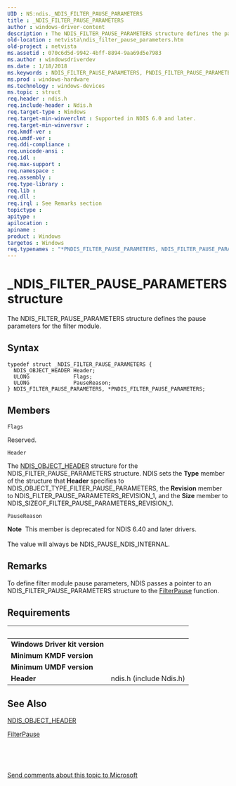 ```yaml
---
UID : NS:ndis._NDIS_FILTER_PAUSE_PARAMETERS
title : _NDIS_FILTER_PAUSE_PARAMETERS
author : windows-driver-content
description : The NDIS_FILTER_PAUSE_PARAMETERS structure defines the pause parameters for the filter module.
old-location : netvista\ndis_filter_pause_parameters.htm
old-project : netvista
ms.assetid : 070c6d5d-9942-4bff-8894-9aa69d5e7983
ms.author : windowsdriverdev
ms.date : 1/18/2018
ms.keywords : NDIS_FILTER_PAUSE_PARAMETERS, PNDIS_FILTER_PAUSE_PARAMETERS structure pointer [Network Drivers Starting with Windows Vista], ndis/NDIS_FILTER_PAUSE_PARAMETERS, *PNDIS_FILTER_PAUSE_PARAMETERS, ndis/PNDIS_FILTER_PAUSE_PARAMETERS, NDIS_FILTER_PAUSE_PARAMETERS structure [Network Drivers Starting with Windows Vista], PNDIS_FILTER_PAUSE_PARAMETERS, _NDIS_FILTER_PAUSE_PARAMETERS, filter_structures_ref_78bd5df6-c235-4af1-9b2f-1ddce38a0017.xml, netvista.ndis_filter_pause_parameters
ms.prod : windows-hardware
ms.technology : windows-devices
ms.topic : struct
req.header : ndis.h
req.include-header : Ndis.h
req.target-type : Windows
req.target-min-winverclnt : Supported in NDIS 6.0 and later.
req.target-min-winversvr : 
req.kmdf-ver : 
req.umdf-ver : 
req.ddi-compliance : 
req.unicode-ansi : 
req.idl : 
req.max-support : 
req.namespace : 
req.assembly : 
req.type-library : 
req.lib : 
req.dll : 
req.irql : See Remarks section
topictype : 
apitype : 
apilocation : 
apiname : 
product : Windows
targetos : Windows
req.typenames : "*PNDIS_FILTER_PAUSE_PARAMETERS, NDIS_FILTER_PAUSE_PARAMETERS"
---
```


# _NDIS_FILTER_PAUSE_PARAMETERS structure
The NDIS_FILTER_PAUSE_PARAMETERS structure defines the pause parameters for the filter module.

## Syntax
````
typedef struct _NDIS_FILTER_PAUSE_PARAMETERS {
  NDIS_OBJECT_HEADER Header;
  ULONG              Flags;
  ULONG              PauseReason;
} NDIS_FILTER_PAUSE_PARAMETERS, *PNDIS_FILTER_PAUSE_PARAMETERS;
````

## Members


`Flags`

Reserved.

`Header`

The 
     <a href="..\ntddndis\ns-ntddndis-_ndis_object_header.md">NDIS_OBJECT_HEADER</a> structure for the
     NDIS_FILTER_PAUSE_PARAMETERS structure. NDIS sets the 
     <b>Type</b> member of the structure that 
     <b>Header</b> specifies to NDIS_OBJECT_TYPE_FILTER_PAUSE_PARAMETERS, the 
     <b>Revision</b> member to NDIS_FILTER_PAUSE_PARAMETERS_REVISION_1, and the 
     <b>Size</b> member to NDIS_SIZEOF_FILTER_PAUSE_PARAMETERS_REVISION_1.

`PauseReason`

<div class="alert"><b>Note</b>  This member is deprecated for NDIS 6.40 and later drivers.</div><div> </div>The value will always be NDIS_PAUSE_NDIS_INTERNAL.

## Remarks
To define filter module pause parameters, NDIS passes a pointer to an NDIS_FILTER_PAUSE_PARAMETERS
    structure to the 
    <a href="..\ndis\nc-ndis-filter_pause.md">FilterPause</a> function.

## Requirements
| &nbsp; | &nbsp; |
| ---- |:---- |
| **Windows Driver kit version** |  |
| **Minimum KMDF version** |  |
| **Minimum UMDF version** |  |
| **Header** | ndis.h (include Ndis.h) |

## See Also

<a href="..\ntddndis\ns-ntddndis-_ndis_object_header.md">NDIS_OBJECT_HEADER</a>

<a href="..\ndis\nc-ndis-filter_pause.md">FilterPause</a>

 

 

<a href="mailto:wsddocfb@microsoft.com?subject=Documentation%20feedback [netvista\netvista]:%20NDIS_FILTER_PAUSE_PARAMETERS structure%20 RELEASE:%20(1/18/2018)&amp;body=%0A%0APRIVACY STATEMENT%0A%0AWe use your feedback to improve the documentation. We don't use your email address for any other purpose, and we'll remove your email address from our system after the issue that you're reporting is fixed. While we're working to fix this issue, we might send you an email message to ask for more info. Later, we might also send you an email message to let you know that we've addressed your feedback.%0A%0AFor more info about Microsoft's privacy policy, see http://privacy.microsoft.com/en-us/default.aspx." title="Send comments about this topic to Microsoft">Send comments about this topic to Microsoft</a>
